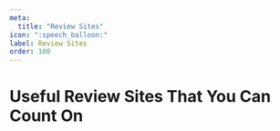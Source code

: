 ```yaml
---
meta:
  title: "Review Sites"
icon: ":speech_balloon:"
label: Review Sites
order: 100
---
```


# Useful Review Sites That You Can Count On